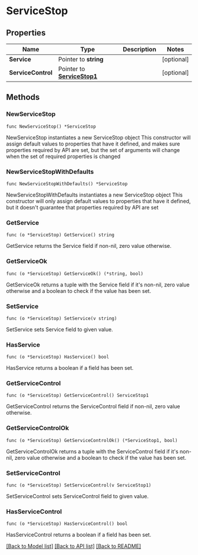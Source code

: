 # ServiceStop

## Properties

Name | Type | Description | Notes
------------ | ------------- | ------------- | -------------
**Service** | Pointer to **string** |  | [optional] 
**ServiceControl** | Pointer to [**ServiceStop1**](ServiceStop1.md) |  | [optional] 

## Methods

### NewServiceStop

`func NewServiceStop() *ServiceStop`

NewServiceStop instantiates a new ServiceStop object
This constructor will assign default values to properties that have it defined,
and makes sure properties required by API are set, but the set of arguments
will change when the set of required properties is changed

### NewServiceStopWithDefaults

`func NewServiceStopWithDefaults() *ServiceStop`

NewServiceStopWithDefaults instantiates a new ServiceStop object
This constructor will only assign default values to properties that have it defined,
but it doesn't guarantee that properties required by API are set

### GetService

`func (o *ServiceStop) GetService() string`

GetService returns the Service field if non-nil, zero value otherwise.

### GetServiceOk

`func (o *ServiceStop) GetServiceOk() (*string, bool)`

GetServiceOk returns a tuple with the Service field if it's non-nil, zero value otherwise
and a boolean to check if the value has been set.

### SetService

`func (o *ServiceStop) SetService(v string)`

SetService sets Service field to given value.

### HasService

`func (o *ServiceStop) HasService() bool`

HasService returns a boolean if a field has been set.

### GetServiceControl

`func (o *ServiceStop) GetServiceControl() ServiceStop1`

GetServiceControl returns the ServiceControl field if non-nil, zero value otherwise.

### GetServiceControlOk

`func (o *ServiceStop) GetServiceControlOk() (*ServiceStop1, bool)`

GetServiceControlOk returns a tuple with the ServiceControl field if it's non-nil, zero value otherwise
and a boolean to check if the value has been set.

### SetServiceControl

`func (o *ServiceStop) SetServiceControl(v ServiceStop1)`

SetServiceControl sets ServiceControl field to given value.

### HasServiceControl

`func (o *ServiceStop) HasServiceControl() bool`

HasServiceControl returns a boolean if a field has been set.


[[Back to Model list]](../README.md#documentation-for-models) [[Back to API list]](../README.md#documentation-for-api-endpoints) [[Back to README]](../README.md)


